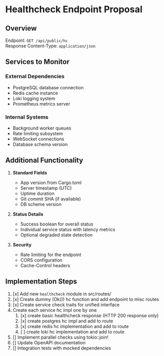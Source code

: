 # Healthcheck Endpoint Proposal

## Overview

Endpoint: `GET /api/public/hc`  
Response Content-Type: `application/json`

## Services to Monitor

### External Dependencies

- PostgreSQL database connection
- Redis cache instance
- Loki logging system
- Prometheus metrics server

### Internal Systems

- Background worker queues
- Rate limiting subsystem
- WebSocket connections
- Database schema version

## Additional Functionality

1. **Standard Fields**

   - App version from Cargo.toml
   - Server timestamp (UTC)
   - Uptime duration
   - Git commit SHA (if available)
   - DB scheme version

2. **Status Details**

   - Success boolean for overall status
   - Individual service status with latency metrics
   - Optional degraded state detection

3. **Security**
   - Rate limiting for the endpoint
   - CORS configuration
   - Cache-Control headers

## Implementation Steps

1. [x] Add new `healthcheck` module in src/routes/
2. [x] Create dummy (Ok()) hc function and add endpoint to misc routes
3. [x] Create service check traits for unified interface
4. Create each service hc impl one by one
   1. [x] create basic healthcheck response (HTTP 200 response only)
   2. [x] create postgres hc impl and add to route
   3. [x] create redis hc implementation and add to route
   4. [ ] create loki hc implementation and add to route
5. [] Implement parallel checks using tokio::join!
6. [] Update OpenAPI documentation
7. [] Integration tests with mocked dependencies
